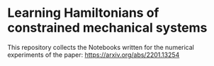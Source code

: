 # Learning Hamiltonians of constrained mechanical systems

This repository collects the Notebooks written for the numerical experiments of the paper: https://arxiv.org/abs/2201.13254
